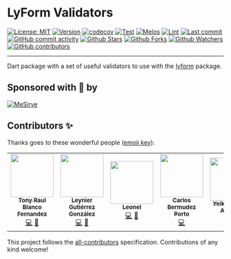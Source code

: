 # LyForm Validators

[![License: MIT](https://img.shields.io/badge/License-MIT-green.svg?label=license)](https://opensource.org/licenses/MIT)
[![Version](https://img.shields.io/pub/v/lyform_validators)](https://pub.dev/packages/lyform_validators)
[![codecov](https://codecov.io/gh/lynotofficial/lynot-dart-flutter/branch/main/graph/badge.svg?token=RTBS8EX4GQ)](https://codecov.io/gh/lynotofficial/lynot-dart-flutter)
[![Test](https://github.com/lynotofficial/lynot-dart-flutter/actions/workflows/test.yml/badge.svg)](https://github.com/lynotofficial/lynot-dart-flutter/actions/workflows/test.yml)
[![Melos](https://img.shields.io/badge/maintained%20with-melos-f700ff.svg?style=flat-square)](https://github.com/invertase/melos) [![Lint](https://img.shields.io/badge/style-lint-4BC0F.svg)](https://pub.dev/packages/lint)
[![Last commit](https://img.shields.io/github/last-commit/lynotofficial/lynot-dart-flutter.svg?style=flat)](https://github.com/lynotofficial/lynot-dart-flutter/commits)
[![GitHub commit activity](https://img.shields.io/github/commit-activity/m/lynotofficial/lynot-dart-flutter)](https://github.com/lynotofficial/lynot-dart-flutter/commits)
[![Github Stars](https://img.shields.io/github/stars/lynotofficial/lynot-dart-flutter?style=flat&logo=github)](https://github.com/lynotofficial/lynot-dart-flutter/stargazers)
[![Github Forks](https://img.shields.io/github/forks/lynotofficial/lynot-dart-flutter?style=flat&logo=github)](https://github.com/lynotofficial/lynot-dart-flutter/network/members)
[![Github Watchers](https://img.shields.io/github/watchers/lynotofficial/lynot-dart-flutter?style=flat&logo=github)](https://github.com/lynotofficial/lynot-dart-flutter)
[![GitHub contributors](https://img.shields.io/github/contributors/lynotofficial/lynot-dart-flutter?label=code%20contributors)](https://github.com/lynotofficial/lynot-dart-flutter/graphs/contributors)

---

Dart package with a set of useful validators to use with the [lyform](https://pub.dev/packages/lyform) package.

## Sponsored with 💖 by

[![MeSirve](https://mesirve.app/icons/Icon-192.png)](https://mesirve.app)

## Contributors ✨

Thanks goes to these wonderful people ([emoji key](https://allcontributors.org/docs/en/emoji-key)):

<!-- ALL-CONTRIBUTORS-LIST:START - Do not remove or modify this section -->
<!-- prettier-ignore-start -->
<!-- markdownlint-disable -->
<table>
  <tr>
    <td align="center"><a href="https://github.com/70nybl4nc0"><img src="https://avatars.githubusercontent.com/u/34517439?v=4?s=100" width="100px;" alt=""/><br /><sub><b>Tony Raul Blanco Fernandez</b></sub></a><br /><a href="https://github.com/lynotofficial/lynot-dart-flutter/commits?author=70nybl4nc0" title="Code">💻</a> <a href="#maintenance-70nybl4nc0" title="Maintenance">🚧</a></td>
    <td align="center"><a href="https://leynier.github.io"><img src="https://avatars.githubusercontent.com/u/36774373?v=4?s=100" width="100px;" alt=""/><br /><sub><b>Leynier Gutiérrez González</b></sub></a><br /><a href="https://github.com/lynotofficial/lynot-dart-flutter/commits?author=leynier" title="Code">💻</a> <a href="https://github.com/lynotofficial/lynot-dart-flutter/commits?author=leynier" title="Documentation">📖</a></td>
    <td align="center"><a href="https://github.com/lagcleaner"><img src="https://avatars.githubusercontent.com/u/45600122?v=4?s=100" width="100px;" alt=""/><br /><sub><b>Leonel</b></sub></a><br /><a href="https://github.com/lynotofficial/lynot-dart-flutter/commits?author=lagcleaner" title="Code">💻</a> <a href="https://github.com/lynotofficial/lynot-dart-flutter/issues?q=author%3Alagcleaner" title="Bug reports">🐛</a></td>
    <td align="center"><a href="https://github.com/cbermudez97"><img src="https://avatars.githubusercontent.com/u/43155355?v=4?s=100" width="100px;" alt=""/><br /><sub><b>Carlos Bermudez Porto</b></sub></a><br /><a href="https://github.com/lynotofficial/lynot-dart-flutter/commits?author=cbermudez97" title="Code">💻</a></td>
    <td align="center"><a href="https://github.com/yeikel16"><img src="https://avatars.githubusercontent.com/u/26438532?v=4?s=100" width="100px;" alt=""/><br /><sub><b>Yeikel Uriarte Arteaga</b></sub></a><br /><a href="https://github.com/lynotofficial/lynot-dart-flutter/commits?author=yeikel16" title="Code">💻</a> <a href="https://github.com/lynotofficial/lynot-dart-flutter/issues?q=author%3Ayeikel16" title="Bug reports">🐛</a></td>
  </tr>
</table>

<!-- markdownlint-restore -->
<!-- prettier-ignore-end -->

<!-- ALL-CONTRIBUTORS-LIST:END -->

This project follows the [all-contributors](https://github.com/all-contributors/all-contributors) specification. Contributions of any kind welcome!
